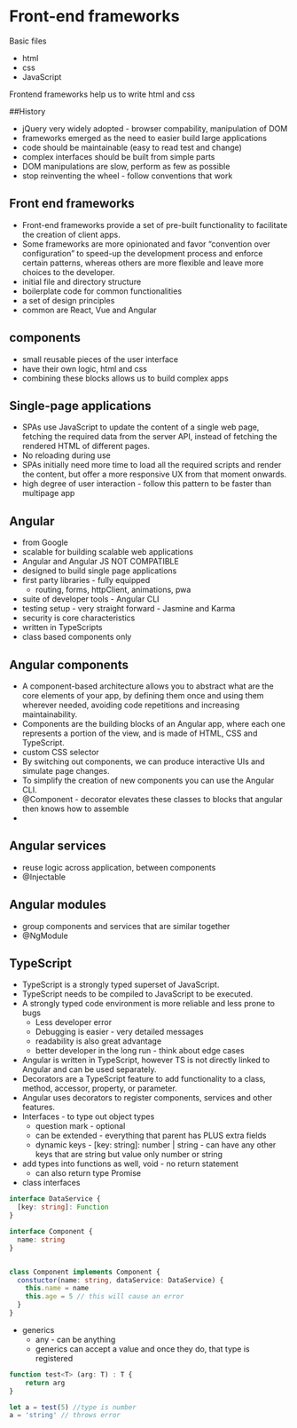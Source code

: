 # Front-end frameworks

Basic files
- html
- css
- JavaScript

Frontend frameworks help us to write html and css

##History
- jQuery very widely adopted - browser compability, manipulation of DOM
- frameworks emerged as the need to easier build large applications
- code should be maintainable (easy to read test and change)
- complex interfaces should be built from simple parts
- DOM manipulations are slow, perform as few as possible 
- stop reinventing the wheel - follow conventions that work

## Front end frameworks
- Front-end frameworks provide a set of pre-built functionality to facilitate the creation of client apps.
- Some frameworks are more opinionated and favor “convention over configuration” to speed-up the development process and enforce certain patterns, whereas others are more flexible and leave more choices to the developer.
- initial file and directory structure
- boilerplate code for common functionalities
- a set of design principles
- common are React, Vue and Angular

## components
- small reusable pieces of the user interface
- have their own logic, html and css
- combining these blocks allows us to build complex apps

## Single-page applications
- SPAs use JavaScript to update the content of a single web page, fetching the required data from the server API, instead of fetching the rendered HTML of different pages. 
- No reloading during use
- SPAs initially need more time to load all the required scripts and render the content, but offer a more responsive UX from that moment onwards.
- high degree of user interaction - follow this pattern to be faster than multipage app


## Angular
- from Google
- scalable for building scalable web applications
- Angular and Angular JS NOT COMPATIBLE
- designed to build single page applications
- first party libraries - fully equipped 
  - routing, forms, httpClient, animations, pwa
- suite of developer tools - Angular CLI
- testing setup - very straight forward - Jasmine and Karma 
- security is core characteristics
- written in TypeScripts
- class based components only

## Angular components
- A component-based architecture allows you to abstract what are the core elements of your app, by defining them once and using them wherever needed, avoiding code repetitions and increasing maintainability.
- Components are the building blocks of an Angular app, where each one represents a portion of the view, and is made of HTML, CSS and TypeScript.
- custom CSS selector <MyComponent>
- By switching out components, we can produce interactive UIs and simulate page changes.
- To simplify the creation of new components you can use the Angular CLI.
- @Component - decorator elevates these classes to blocks that angular then knows how to assemble
- 
## Angular services
- reuse logic across application, between components
- @Injectable

## Angular modules
- group components and services that are similar together
- @NgModule


## TypeScript
- TypeScript is a strongly typed superset of JavaScript.
- TypeScript needs to be compiled to JavaScript to be executed.
- A strongly typed code environment is more reliable and less prone to bugs
  - Less developer error
  - Debugging is easier - very detailed messages
  - readability is also great advantage
  - better developer in the long run - think about edge cases
- Angular is written in TypeScript, however TS is not directly linked to Angular and can be used separately.
- Decorators are a TypeScript feature to add functionality to a class, method, accessor, property, or parameter.
- Angular uses decorators to register components, services and other features.
- Interfaces - to type out object types
  - question mark - optional
  - can be extended - everything that parent has PLUS extra fields
  - dynamic keys - [key: string]: number | string - can have any other keys that are string but value only number or string
- add types into functions as well, void - no return statement
  - can also return type Promise<HERE COMES THE INTERFACE>
- class interfaces

```typescript
interface DataService {
  [key: string]: Function
}

interface Component {
  name: string
}


class Component implements Component {
  constuctor(name: string, dataService: DataService) {
    this.name = name
    this.age = 5 // this will cause an error
  }
}
```
- generics
  - any - can be anything
  - generics can accept a value and once they do, that type is registered
```typescript
function test<T> (arg: T) : T {
    return arg
}

let a = test(5) //type is number
a = 'string' // throws error
```
